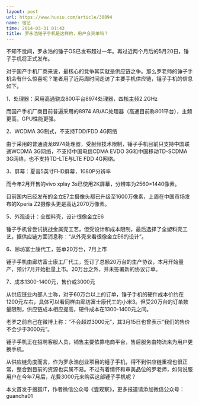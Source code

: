 ```yaml
---
layout: post
url: https://www.huxiu.com/article/30894
name: 宿艺
time: 2014-03-31 01:43
title: 罗永浩锤子手机是这样的，用户会买单吗？
---
```

不知不觉间，罗永浩的锤子OS已发布超过一年。再过近两个月后的5月20日，锤子手机将正式发布。　　

对于国产手机厂商来说，最核心的竞争其实就是供应链之争。那么罗老师的锤子手机会有什么惊喜呢？笔者用了近两周时间走访了主要手机供应链，锤子手机的信息如下。　　

1、处理器：采用高通骁龙800平台8974处理器，四核主频2.2GHz

而国产手机厂商目前普遍采用的8974 AB/AC处理器（高通目前称801平台），主频更高，GPU性能更强。　　

2、WCDMA 3G制式，不支持TDD/FDD 4G网络　　

由于采用的普通骁龙8974处理器，受射频技术限制，锤子手机目前只支持中国联通WCDMA 3G网络，不支持中国电信CDMA EVDO 3G和中国移动TD-SCDMA 3G网络，也不支持TD-LTE与LTE FDD 4G网络。　　

3、屏幕：夏普5英寸FHD屏幕，1080P分辨率　

而今年2月开售的vivo xplay 3s已使用2K屏幕，分辨率为2560×1440像素。　　

目前国内已经发布的金立E7主摄像头都已升级至1600万像素，上周在中国市场发布的Xperia Z2摄像头更是高达2070万像素。　　

5、外观设计：全塑料壳，设计很像金立E6

锤子手机曾尝试挑战金属壳工艺，但受设计和成本限制，最后选择了全塑料壳工艺。据供应链方面消息称：“从外壳来看很像金立E6的设计”。　　

6、廊坊富士康代工，签单20万台，7月上市

锤子手机由廊坊富士康工厂代工，签订了总额20万台的生产协议，本月开始量产，预计7月开始批量上市。20万台之外，并未签署新的协议订单。　　

7、成本1300-1400元，售价或3000元

从供应链业内部人士称，对于60万台以上的订单，锤子手机的硬件成本价约在1200元左右，具体可以看同样由廊坊富士康代工的小米3。但受20万台的订单数量限制，供应链成本相应提高，硬件成本在1300-1400元之间。

老罗之前自己在微博上称：“不会超过3000元”，其3月15日也曾表示“我们的售价不会少于3000元”。　

锤子手机正在招聘客服人员，销售主要依靠电商平台，售后服务由物流来为用户更换手机。　　

从供应链角度而言，作为罗永浩创业项目的锤子手机，得不到供应链重视也很正常，整合到目前的资源也实属不易。不过有着情怀和审美品位的罗老师，如何说服用户在今年7月后，花费3000元来购买这部锤子手机呢？　　

本文首发于搜狐IT，作者微信公众号《壹观察》，更多报道请添加微信公众号：guancha01

